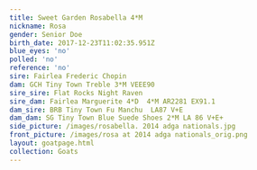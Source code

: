 ```yaml
---
title: Sweet Garden Rosabella 4*M
nickname: Rosa
gender: Senior Doe
birth_date: 2017-12-23T11:02:35.951Z
blue_eyes: 'no'
polled: 'no'
reference: 'no'
sire: Fairlea Frederic Chopin
dam: GCH Tiny Town Treble 3*M VEEE90
sire_sire: Flat Rocks Night Raven
sire_dam: Fairlea Marguerite 4*D  4*M AR2281 EX91.1
dam_sire: BRB Tiny Town Fu Manchu  LA87 V+E
dam_dam: SG Tiny Town Blue Suede Shoes 2*M LA 86 V+E+
side_picture: /images/rosabella. 2014 adga nationals.jpg
front_picture: /images/rosa at 2014 adga nationals_orig.png
layout: goatpage.html
collection: Goats
---
```


